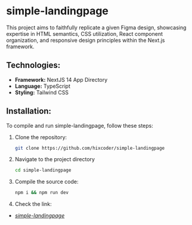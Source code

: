# simple-landingpage

This project aims to faithfully replicate a given Figma design, showcasing expertise in HTML semantics, CSS utilization, React component organization, and responsive design principles within the Next.js framework.

## Technologies:

- **Framework:** NextJS 14 App Directory
- **Language:** TypeScript
- **Styling:** Tailwind CSS

## Installation:

To compile and run simple-landingpage, follow these steps:

1. Clone the repository:

   ```bash
   git clone https://github.com/hixcoder/simple-landingpage
   ```

2. Navigate to the project directory

   ```bash
   cd simple-landingpage

   ```

3. Compile the source code:
   ```bash
   npm i && npm run dev

   ```
4. Check the link:

- _<a href="https://simple-landing-page-sandy.vercel.app/" target="_blank">simple-landingpage</a><br>_
